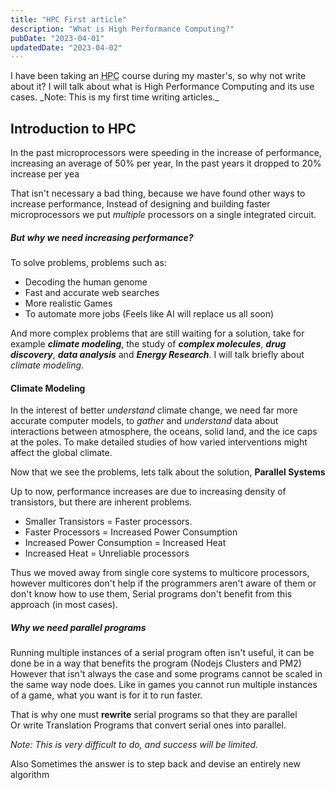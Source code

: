```yaml
---
title: "HPC First article"
description: "What is High Performance Computing?"
pubDate: "2023-04-01"
updatedDate: "2023-04-02"
---
```


<p>
I have been taking an <abbr title="High Performance Computing">HPC</abbr> course during my master's, so why not write about it?
I will talk about what is High Performance Computing and its use cases.
_Note: This is my first time writing articles._
</p>

<h2>
Introduction to HPC
</h2>
In the past microprocessors were speeding in the increase of performance,
increasing an average of 50% per year, In the past years it dropped to 20% increase per yea

That isn't necessary a bad thing, because we have found other ways to increase
performance, Instead of designing and building faster microprocessors we put
_multiple_ processors on a single integrated circuit.

<h5>
But why we need increasing performance?
</h5>
To solve problems, problems such as:

- Decoding the human genome
- Fast and accurate web searches
- More realistic Games
- To automate more jobs (Feels like AI will replace us all soon)

And more complex problems that are still waiting for a solution, take for
example _**climate modeling**_, the study of _**complex molecules**_, _**drug discovery**_,
_**data analysis**_ and _**Energy Research**_.
I will talk briefly about _climate modeling_.

<h4>
Climate Modeling
</h4>

In the interest of better _understand_ climate change, we need far more accurate computer
models, to _gather_ and _understand_ data about interactions between atmosphere,
the oceans, solid land, and the ice caps at the poles. To make detailed studies
of how varied interventions might affect the global climate.

Now that we see the problems, lets talk about the solution, **Parallel Systems**

Up to now, performance increases are due to increasing density of transistors,
but there are inherent problems.

- Smaller Transistors = Faster processors.
- Faster Processors = Increased Power Consumption
- Increased Power Consumption = Increased Heat
- Increased Heat = Unreliable processors

Thus we moved away from single core systems to multicore processors, however
multicores don't help if the programmers aren't aware of them or don't know how to use them,
Serial programs don't benefit from this approach (in most cases).

<h5>
Why we need parallel programs
</h5>

Running multiple instances of a serial program often isn't useful,
it can be done be in a way that benefits the program (Nodejs Clusters and PM2)
However that isn't always the case and some programs cannot be scaled in the same way node does.
Like in games you cannot run multiple instances of a game, what you want is for it
to run faster.

That is why one must **rewrite** serial programs so that they are parallel  
Or write Translation Programs that convert serial ones into parallel.

_Note: This is very difficult to do, and success will be limited._

Also Sometimes the answer is to step back and devise an entirely new algorithm
